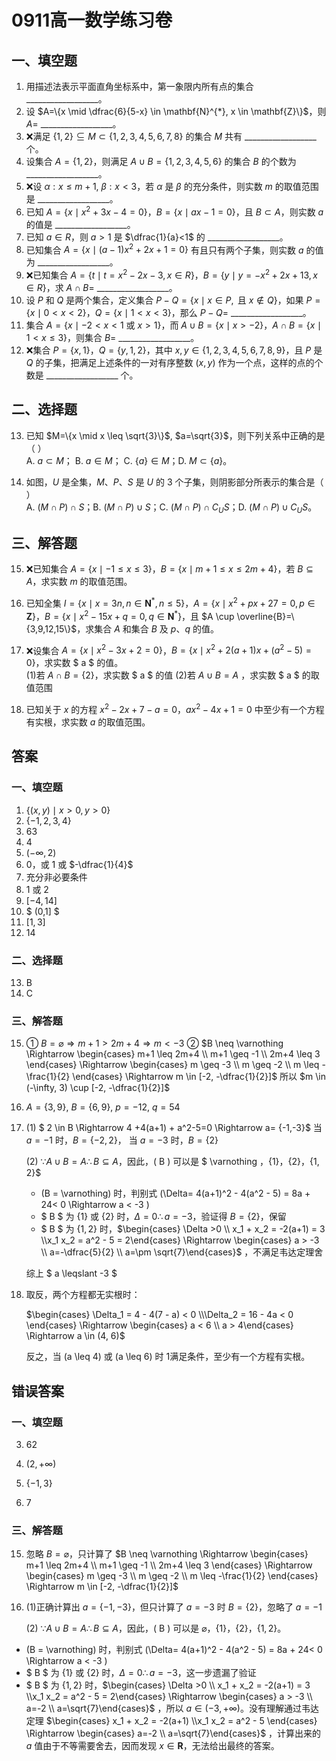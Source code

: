 # 0911高一数学练习卷

## 一、填空题
1. 用描述法表示平面直角坐标系中，第一象限内所有点的集合\_\_\_\_\_\_\_\_\_\_\_\_\_\_\_\_\_\_。  
2. 设 $A=\{x \mid \dfrac{6}{5-x} \in \mathbf{N}^{*}, x \in \mathbf{Z}\}$，则 $A=$ \_\_\_\_\_\_\_\_\_\_\_\_\_\_\_\_\_\_。  
3. ❌满足 $\{1,2\} \subseteq M \subset \{1,2,3,4,5,6,7,8\}$ 的集合 $M$ 共有 \_\_\_\_\_\_\_\_\_\_\_\_\_\_\_\_\_\_ 个。  
4. 设集合 $A=\{1,2\}$，则满足 $A \cup B=\{1,2,3,4,5,6\}$ 的集合 $B$ 的个数为 \_\_\_\_\_\_\_\_\_\_\_\_\_\_\_\_\_\_。  
5. ❌设 $\alpha: x \leq m+1$, $\beta: x<3$，若 $\alpha$ 是 $\beta$ 的充分条件，则实数 $m$ 的取值范围是 \_\_\_\_\_\_\_\_\_\_\_\_\_\_\_\_\_\_。  
6. 已知 $A=\{x \mid x^{2}+3x-4=0\}$，$B=\{x \mid ax-1=0\}$，且 $B \subset A$，则实数 $a$ 的值是 \_\_\_\_\_\_\_\_\_\_\_\_\_\_\_\_\_\_。  
7. 已知 $a \in R$，则 $a>1$ 是 $\dfrac{1}{a}<1$ 的 \_\_\_\_\_\_\_\_\_\_\_\_\_\_\_\_\_\_。  
8. 已知集合 $A=\{x \mid (a-1)x^{2}+2x+1=0\}$ 有且只有两个子集，则实数 $a$ 的值为 \_\_\_\_\_\_\_\_\_\_\_\_\_\_\_\_\_\_。  
9. ❌已知集合 $A=\{t \mid t=x^{2}-2x-3, x \in R\}$，$B=\{y \mid y=-x^{2}+2x+13, x \in R\}$，求 $A \cap B=$ \_\_\_\_\_\_\_\_\_\_\_\_\_\_\_\_\_\_。  
10. 设 $P$ 和 $Q$ 是两个集合，定义集合 $P-Q=\{x \mid x \in P,  \text{ 且 } x \notin Q\}$，如果 $P=\{x \mid 0<x<2\}$，$Q=\{x \mid 1<x < 3\}$，那么 $P-Q=$ \_\_\_\_\_\_\_\_\_\_\_\_\_\_\_\_\_\_。  
11. 集合 $A=\{x \mid -2<x<1 \text{ 或 } x>1\}$，而 $A \cup B=\{x \mid x>-2\}$，$A \cap B=\{x \mid 1<x \leq 3\}$，则集合 $B=$ \_\_\_\_\_\_\_\_\_\_\_\_\_\_\_\_\_\_。  
12. ❌集合 $P=\{x,1\}$，$Q=\{y,1,2\}$，其中 $x,y \in \{1,2,3,4,5,6,7,8,9\}$，且 $P$ 是 $Q$ 的子集，把满足上述条件的一对有序整数 $(x,y)$ 作为一个点，这样的点的个数是 \_\_\_\_\_\_\_\_\_\_\_\_\_\_\_\_\_\_ 个。

## 二、选择题 
13. 已知 $M=\{x \mid x \leq \sqrt{3}\}$, $a=\sqrt{3}$，则下列关系中正确的是（ ）  
A. $a \subset M$； B. $a \in M$； C. $\{a\} \in M$；D. $M \subset \{a\}$。  

14. 如图，$U$ 是全集，$M$、$P$、$S$ 是 $U$ 的 3 个子集，则阴影部分所表示的集合是（ ）  
A. $(M \cap P) \cap S$；B. $(M \cap P) \cup S$；C. $(M \cap P) \cap C_{U}S$；D. $(M \cap P) \cup C_{U}S$。  

## 三、解答题
15. ❌已知集合 $A=\{x \mid -1 \leq x \leq 3\}$，$B=\{x \mid m+1 \leq x \leq 2m+4\}$，若 $B \subseteq A$，求实数 $m$ 的取值范围。  


16. 已知全集 $I=\{x \mid x=3n, n \in \mathbf{N}^{*}, n \leq 5\}$，$A=\{x \mid x^{2}+px+27=0, p \in \mathbf{Z}\}$，$B=\{x \mid x^{2}-15x+q=0, q \in  \mathbf{N}^{*}\}$，且 $A \cup \overline{B}=\{3,9,12,15\}$，求集合 $A$ 和集合 $B$ 及 $p$、$q$ 的值。  


17. ❌设集合 $A=\{x \mid x^{2}-3x+2=0\}$，$B=\{x \mid x^{2}+2(a+1)x+(a^{2}-5)=0\}$，求实数 $ a $ 的值。  
    (1)若 $A\cap B = \{2\}$，求实数 $ a $ 的值
    (2)若 $A\cup B =A$ ，求实数 $ a $ 的取值范围
18. 已知关于 $x$ 的方程 $x^{2}-2x+7-a=0$，$ax^{2}-4x+1=0$ 中至少有一个方程有实根，求实数 $a$ 的取值范围。 

## 答案
### 一、填空题
1. $\{(x,y) \mid x>0, y>0\}$
2. $\{-1,2,3,4\}$
3. 63
4. 4
5. $(-\infty, 2)$
6. 0，或 1 或 $-\dfrac{1}{4}$ 
7. 充分非必要条件  
8. 1 或 2
9. $[-4,14]$  
10. $ (0,1] $  
11. $[1,3]$  
12. 14

### 二、选择题 
13. B  
14. C  

### 三、解答题
15. ① $B= \varnothing \Rightarrow m+1>2m+4 \Rightarrow m <-3$ 
    ② $B \neq \varnothing \Rightarrow \begin{cases} m+1 \leq 2m+4 \\ m+1 \geq -1 \\ 2m+4 \leq 3 \end{cases} \Rightarrow \begin{cases} m \geq -3 \\ m \geq -2 \\ m \leq -\frac{1}{2} \end{cases} \Rightarrow m \in [-2, -\dfrac{1}{2}]$
    所以 $m \in (-\infty, 3) \cup  [-2, -\dfrac{1}{2}]$

16. $A=\{3,9\}$, $B=\{6,9\}$, $p=-12$, $q=54$
17. (1) $ 2 \in B \Rightarrow 4 +4(a+1) + a^2-5=0  \Rightarrow a= \{-1,-3\}$
      当 $a=-1$  时，$B=\{-2,2\}$，
      当 $a=-3$  时，$B=\{2\}$

    (2) $\because A \cup B = A \therefore B \subseteq A$，因此，\( B \) 可以是 $ \varnothing $，$\{1\}$，$\{2\}$，$\{1, 2\}$
    - \(B = \varnothing\) 时，判别式 \(\Delta= 4(a+1)^2 - 4(a^2 - 5) = 8a + 24< 0 \Rightarrow a < -3 \)
    - $ B $ 为 $\{1\}$ 或 $\{2\}$ 时，$\Delta=0 \therefore a = -3$，验证得 $B=\{2\}$，保留
    -  $ B $ 为 $\{1, 2\}$ 时，$\begin{cases} \Delta >0 \\ x_1 + x_2 = -2(a+1) = 3 \\x_1 x_2 = a^2 - 5 = 2\end{cases} \Rightarrow \begin{cases} a > -3 \\ a=-\dfrac{5}{2} \\ a=\pm \sqrt{7}\end{cases}$ ，不满足韦达定理舍
    
    综上 $ a \leqslant -3 $


18. 取反，两个方程都无实根时：

    $\begin{cases}  \Delta_1 = 4 - 4(7 - a) < 0 \\\Delta_2 = 16 - 4a < 0 \end{cases} \Rightarrow \begin{cases}  a < 6 \\ a > 4\end{cases} \Rightarrow a \in (4, 6)$ 

    反之，当 \(a \leq 4\) 或 \(a \leq 6\) 时 1满足条件，至少有一个方程有实根。


## 错误答案
### 一、填空题
3. 62

5. $(2, +\infty)$

9. $\{-1,3\}$  

12. 7


### 三、解答题
15. 忽略 $B= \varnothing$，只计算了 $B \neq \varnothing \Rightarrow \begin{cases} m+1 \leq 2m+4 \\ m+1 \geq -1 \\ 2m+4 \leq 3 \end{cases} \Rightarrow \begin{cases} m \geq -3 \\ m \geq -2 \\ m \leq -\frac{1}{2} \end{cases} \Rightarrow m \in [-2, -\dfrac{1}{2}]$


17. (1)正确计算出 $a = \{-1,-3\}$，但只计算了 $a=-3\text{ 时 } B=\{2\}$，忽略了 $a=-1$ 

    (2)  $\because A \cup B = A \therefore B \subseteq A$，因此，\( B \) 可以是 $\varnothing$，$\{1\}$，$\{2\}$，$\{1, 2\}$。

   - \(B = \varnothing\) 时，判别式 \(\Delta= 4(a+1)^2 - 4(a^2 - 5) = 8a + 24< 0 \Rightarrow a < -3 \)
   - $ B $ 为 $\{1\}$ 或 $\{2\}$ 时，$\Delta=0 \therefore a = -3$，这一步遗漏了验证
   - $ B $ 为 $\{1, 2\}$ 时，$\begin{cases} \Delta >0 \\ x_1 + x_2 = -2(a+1) = 3 \\x_1 x_2 = a^2 - 5 = 2\end{cases} \Rightarrow \begin{cases} a > -3 \\ a=-2 \\ a=\sqrt{7}\end{cases}$ ，所以  $a \in (-3, +\infty)$。没有理解通过韦达定理 $\begin{cases}  x_1 + x_2 = -2(a+1) \\x_1 x_2 = a^2 - 5 \end{cases} \Rightarrow \begin{cases}  a=-2 \\ a=\sqrt{7}\end{cases}$  ，计算出来的 $a$ 值由于不等需要舍去，因而发现 $x \in \mathbf{R}$，无法给出最终的答案。
